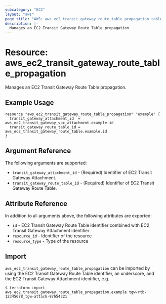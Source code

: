 ```yaml
---
subcategory: "EC2"
layout: "aws"
page_title: "AWS: aws_ec2_transit_gateway_route_table_propagation_table_propagation"
description: |-
  Manages an EC2 Transit Gateway Route Table propagation
---
```


# Resource: aws_ec2_transit_gateway_route_table_propagation

Manages an EC2 Transit Gateway Route Table propagation.

## Example Usage

```hcl
resource "aws_ec2_transit_gateway_route_table_propagation" "example" {
  transit_gateway_attachment_id  = aws_ec2_transit_gateway_vpc_attachment.example.id
  transit_gateway_route_table_id = aws_ec2_transit_gateway_route_table.example.id
}
```

## Argument Reference

The following arguments are supported:

* `transit_gateway_attachment_id` - (Required) Identifier of EC2 Transit Gateway Attachment.
* `transit_gateway_route_table_id` - (Required) Identifier of EC2 Transit Gateway Route Table.

## Attribute Reference

In addition to all arguments above, the following attributes are exported:

* `id` - EC2 Transit Gateway Route Table identifier combined with EC2 Transit Gateway Attachment identifier
* `resource_id` - Identifier of the resource
* `resource_type` - Type of the resource

## Import

`aws_ec2_transit_gateway_route_table_propagation` can be imported by using the EC2 Transit Gateway Route Table identifier, an underscore, and the EC2 Transit Gateway Attachment identifier, e.g.

```
$ terraform import aws_ec2_transit_gateway_route_table_propagation.example tgw-rtb-12345678_tgw-attach-87654321
```

